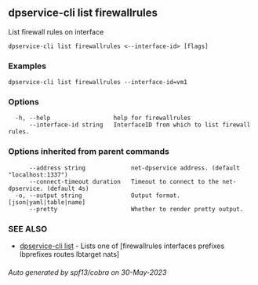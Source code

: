 ## dpservice-cli list firewallrules

List firewall rules on interface

```
dpservice-cli list firewallrules <--interface-id> [flags]
```

### Examples

```
dpservice-cli list firewallrules --interface-id=vm1
```

### Options

```
  -h, --help                  help for firewallrules
      --interface-id string   InterfaceID from which to list firewall rules.
```

### Options inherited from parent commands

```
      --address string             net-dpservice address. (default "localhost:1337")
      --connect-timeout duration   Timeout to connect to the net-dpservice. (default 4s)
  -o, --output string              Output format. [json|yaml|table|name]
      --pretty                     Whether to render pretty output.
```

### SEE ALSO

* [dpservice-cli list](dpservice-cli_list.md)	 - Lists one of [firewallrules interfaces prefixes lbprefixes routes lbtarget nats]

###### Auto generated by spf13/cobra on 30-May-2023
